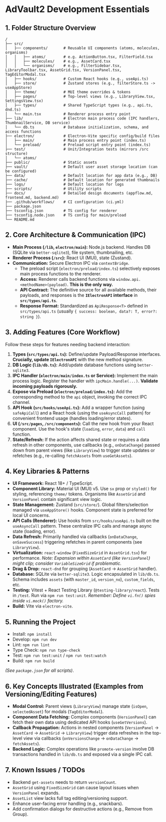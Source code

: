 # AdVault2 Development Essentials

## 1. Folder Structure Overview

```
/  
├── src/  
│   ├── components/       # Reusable UI components (atoms, molecules, organisms)
│   │   ├── atoms/        # e.g. ActionButton.tsx, FilterField.tsx
│   │   ├── molecules/    # e.g., AssetCard.tsx
│   │   └── organisms/    # e.g., FilterSidebar.tsx, LibraryToolbar.tsx, AssetGrid.tsx, VersionPanel.tsx, TagEditorModal.tsx
│   ├── hooks/            # Custom React hooks (e.g., useApi.ts)
│   ├── store/            # Zustand stores (e.g., filterStore.ts -> useAppStore)
│   ├── theme/            # MUI theme overrides & tokens  
│   ├── pages/            # Top‑level views (e.g., LibraryView.tsx, SettingsView.tsx)
│   ├── types/            # Shared TypeScript types (e.g., api.ts, dnd.ts)
│   └── main.tsx          # Renderer process entry point
├── lib/                  # Electron main process code (IPC handlers, ThumbnailService, DB service)
│   └── db.ts             # Database initialization, schema, and access functions
├── electron/             # Electron-Vite specific config/build files  
│   ├── main/             # Main process entry point (index.ts)
│   └── preload/          # Preload script entry point (index.ts)  
├── test/                 # Unit/Integration tests (mirrors /src structure)
│   └── atoms/
├── public/               # Static assets
├── vault/                # Default user asset storage location (can be configured)
├── data/                 # Default location for app data (e.g., DB)
├── cache/                # Default location for generated thumbnails
├── logs/                 # Default location for logs
├── scripts/              # Utility scripts
├── docs/                 # Detailed design documents (appflow.md, frontend.md, backend.md)
├── .github/workflows/    # CI configuration (ci.yml)
├── package.json
├── tsconfig.json         # TS config for renderer
├── tsconfig.node.json    # TS config for main/preload
└── README.md  
```

## 2. Core Architecture & Communication (IPC)

*   **Main Process (`/lib`, `electron/main`):** Node.js backend. Handles DB (SQLite via `better-sqlite3`), file system, thumbnailing, etc.
*   **Renderer Process (`/src`):** React UI (MUI), state (Zustand).
*   **Communication:** Secure Electron IPC via `contextBridge`.
    *   The preload script (`electron/preload/index.ts`) selectively exposes main process functions to the renderer.
    *   **Access:** Renderer calls backend functions via `window.api.<methodName>(payload)`. **This is the only way.**
    *   **API Contract:** The definitive source for all available methods, their payloads, and responses is the **`IElectronAPI` interface** in **`src/types/api.ts`**.
    *   **Response Format:** Standardized as `ApiResponse<T>` defined in `src/types/api.ts` (usually `{ success: boolean, data?: T, error?: string }`).

## 3. Adding Features (Core Workflow)

Follow these steps for features needing backend interaction:

1.  **Types (`src/types/api.ts`):** Define/update Payload/Response interfaces. **Crucially, update `IElectronAPI`** with the new method signature.
2.  **DB Logic (`lib/db.ts`):** Add/update database functions using `better-sqlite3`.
3.  **IPC Handler (`electron/main/index.ts` or Service):** Implement the main process logic. Register the handler with `ipcMain.handle(...)`. **Validate incoming payloads rigorously.**
4.  **Expose via Preload (`electron/preload/index.ts`):** Add the corresponding method to the `api` object, invoking the correct IPC channel.
5.  **API Hook (`src/hooks/useApi.ts`):** Add a wrapper function (using `safeApiCall`) and a React hook (using the `useAsyncCall` pattern) for convenient frontend usage (handles loading/error states).
6.  **UI (`/src/pages`, `/src/components`):** Call the new hook from your React component. Use the hook's state (`loading`, `error`, `data`) and `call` function.
7.  **State/Refresh:** If the action affects shared state or requires a data refresh in other components, use callbacks (e.g., `onDataChange`) passed down from parent views (like `LibraryView`) to trigger state updates or refetches (e.g., re-calling `fetchAssets` from `useGetAssets`).

## 4. Key Libraries & Patterns

*   **UI Framework:** React 18+ / TypeScript.
*   **Component Library:** Material UI (MUI) v5. Use `sx` prop or `styled()` for styling, referencing `theme/` tokens. Organisms like `AssetGrid` and `VersionPanel` contain significant view logic.
*   **State Management:** Zustand (`src/store/`). Global filters/selection managed via `useAppStore()` hooks. Component state is preferred for local UI concerns.
*   **API Calls (Renderer):** Use hooks from `src/hooks/useApi.ts` built on the `useAsyncCall` pattern. These centralize IPC calls and manage async state (loading, error).
*   **Data Refresh:** Primarily handled via callbacks (`onDataChange`, `onSaveSuccess`) triggering refetches in parent components (see `LibraryView`).
*   **Virtualization:** `react-window` (`FixedSizeGrid` in `AssetGrid.tsx`) for performance. *Note: Expansion within `AssetCard` (like `VersionPanel`) might clip; consider `VariableSizeGrid` if problematic.*
*   **Drag & Drop:** `react-dnd` for grouping (`AssetCard` -> `AssetGrid` handler).
*   **Database:** SQLite via `better-sqlite3`. Logic encapsulated in `lib/db.ts`. Schema includes `assets` (with `master_id`, `version_no`), `custom_fields`, etc.
*   **Testing:** Vitest + React Testing Library (`@testing-library/react`). Tests in `/test`. Run via `npm run test:unit`. *Remember: Define `vi.fn()` spies inside `vi.mock()` factory.*
*   **Build:** Vite via `electron-vite`.

## 5. Running the Project

*   Install: `npm install`
*   Develop: `npm run dev`
*   Lint: `npm run lint`
*   Type Check: `npm run type-check`
*   Test: `npm run test:unit` / `npm run test:watch`
*   Build: `npm run build`

*(See `package.json` for all scripts)*.

## 6. Key Concepts Illustrated (Examples from Versioning/Editing Features)

*   **Modal Control:** Parent views (`LibraryView`) manage state (`isOpen`, `selectedAsset`) for modals (`TagEditorModal`).
*   **Component Data Fetching:** Complex components (`VersionPanel`) can fetch their own data using dedicated API hooks (`useGetVersions`).
*   **Callback Propagation:** Actions in nested components (`VersionPanel` -> `AssetCard` -> `AssetGrid` -> `LibraryView`) trigger data refreshes in the top-level view via callbacks (`onVersionsChange` -> `onDataChange` -> `fetchAssets`).
*   **Backend Logic:** Complex operations like `promote-version` involve DB transactions handled in `lib/db.ts` and exposed via a single IPC call.

## 7. Known Issues / TODOs

*   Backend `get-assets` needs to return `versionCount`.
*   `AssetGrid` using `FixedSizeGrid` can cause layout issues when `VersionPanel` expands.
*   `AssetList` view lacks full tag editing/versioning support.
*   Enhance user-facing error handling (e.g., snackbars).
*   Add confirmation dialogs for destructive actions (e.g., Remove from Group).

